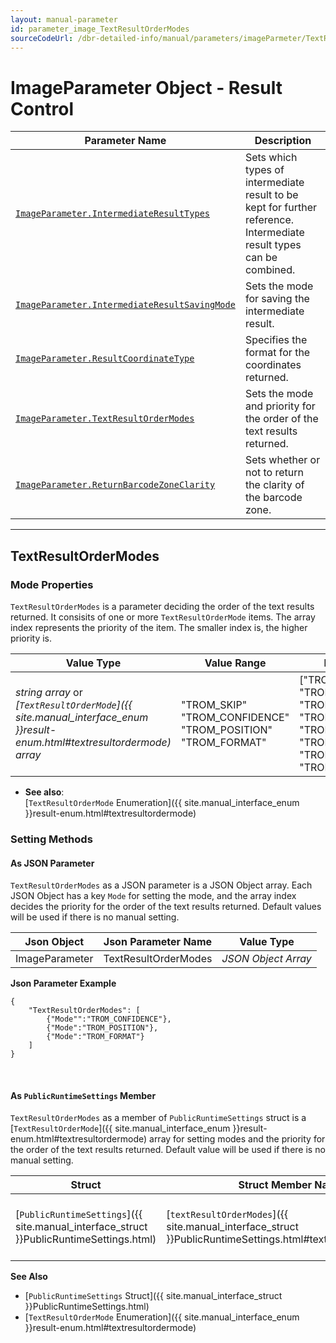 ```yaml
---
layout: manual-parameter
id: parameter_image_TextResultOrderModes
sourceCodeUrl: /dbr-detailed-info/manual/parameters/imageParmeter/TextResultOrderModes.md
---
```


# ImageParameter Object - Result Control

 | Parameter Name | Description |
 | -------------- | ----------- | 
 | [`ImageParameter.IntermediateResultTypes`](result-control.md#intermediateresulttypes) | Sets which types of intermediate result to be kept for further reference. Intermediate result types can be combined. | 
 | [`ImageParameter.IntermediateResultSavingMode`](IntermediateResultSavingMode.md#intermediateresultsavingmode) | Sets the mode for saving the intermediate result. | 
 | [`ImageParameter.ResultCoordinateType`](result-control.md#resultcoordinatetype) | Specifies the format for the coordinates returned. | 
 | [`ImageParameter.TextResultOrderModes`](#textresultordermodes) | Sets the mode and priority for the order of the text results returned. | 
 | [`ImageParameter.ReturnBarcodeZoneClarity`](result-control.md#returnbarcodezoneclarity) | Sets whether or not to return the clarity of the barcode zone. |  

---

## TextResultOrderModes

### Mode Properties
`TextResultOrderModes` is a parameter deciding the order of the text results returned. It consisits of one or more `TextResultOrderMode` items. The array index represents the priority of the item. The smaller index is, the higher priority is.

| Value Type | Value Range | Default Value |
| ---------- | ----------- | ------------- |
| *string array* or *[`TextResultOrderMode`]({{ site.manual_interface_enum }}result-enum.html#textresultordermode) array* | "TROM_SKIP"<br>"TROM_CONFIDENCE"<br>"TROM_POSITION"<br>"TROM_FORMAT" | ["TROM_CONFIDENCE", "TROM_POSITION", "TROM_FORMAT", "TROM_SKIP", "TROM_SKIP", "TROM_SKIP", "TROM_SKIP", "TROM_SKIP"] |

- **See also**:   
    [`TextResultOrderMode` Enumeration]({{ site.manual_interface_enum }}result-enum.html#textresultordermode)
    
    
### Setting Methods

#### As JSON Parameter
`TextResultOrderModes` as a JSON parameter is a JSON Object array. Each JSON Object has a key `Mode` for setting the mode, and the array index decides the priority for the order of the text results returned. Default values will be used if there is no manual setting.


| Json Object |	Json Parameter Name | Value Type |
| ----------- | ------------------- | ---------- |
| ImageParameter | TextResultOrderModes | *JSON Object Array* | 

**Json Parameter Example**   
```
{
    "TextResultOrderModes": [
        {"Mode"":"TROM_CONFIDENCE"},
        {"Mode":"TROM_POSITION"},
        {"Mode":"TROM_FORMAT"}
    ]
}
```

&nbsp;


#### As `PublicRuntimeSettings` Member
`TextResultOrderModes` as a member of `PublicRuntimeSettings` struct is a [`TextResultOrderMode`]({{ site.manual_interface_enum }}result-enum.html#textresultordermode) array for setting modes and the priority for the order of the text results returned. Default value will be used if there is no manual setting.

| Struct |	Struct Member Name | Value Type |
| ------ | ------------------ | ---------- |
| [`PublicRuntimeSettings`]({{ site.manual_interface_struct }}PublicRuntimeSettings.html) | [`textResultOrderModes`]({{ site.manual_interface_struct }}PublicRuntimeSettings.html#textresultordermodes) | [`TextResultOrderMode`]({{ site.manual_interface_enum }}result-enum.html#textresultordermode)[8] |

**See Also**    
- [`PublicRuntimeSettings` Struct]({{ site.manual_interface_struct }}PublicRuntimeSettings.html)
- [`TextResultOrderMode` Enumeration]({{ site.manual_interface_enum }}result-enum.html#textresultordermode)

